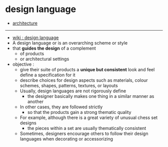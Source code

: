 # design language
- [architecture](architecture)

---

- [wiki : design language](https://en.wikipedia.org/wiki/Design_language)
- A design language or is an overarching scheme or style
- that **guides the design** of a complement
     - of products
     - or architectural settings
- objective :
     - give their suite of products a **unique but consistent** look and feel define a specification for it
     - describe choices for design aspects such as materials, colour schemes, shapes, patterns, textures, or layouts
     - Usually, design languages are not rigorously define
          - the designer basically makes one thing in a similar manner as another
     - In other cases, they are followed strictly
          - so that the products gain a strong thematic quality
     - For example, although there is a great variety of unusual chess set designs
          - the pieces within a set are usually thematically consistent
     - Sometimes, designers encourage others to follow their design languages when decorating or accessorizing
